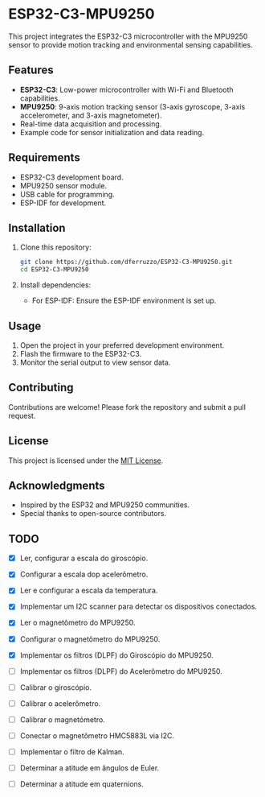 # ESP32-C3-MPU9250

This project integrates the ESP32-C3 microcontroller with the MPU9250 sensor to provide motion tracking and environmental sensing capabilities.

## Features

- **ESP32-C3**: Low-power microcontroller with Wi-Fi and Bluetooth capabilities.
- **MPU9250**: 9-axis motion tracking sensor (3-axis gyroscope, 3-axis accelerometer, and 3-axis magnetometer).
- Real-time data acquisition and processing.
- Example code for sensor initialization and data reading.

## Requirements

- ESP32-C3 development board.
- MPU9250 sensor module.
- USB cable for programming.
- ESP-IDF for development.

## Installation

1. Clone this repository:
    ```bash
    git clone https://github.com/dferruzzo/ESP32-C3-MPU9250.git
    cd ESP32-C3-MPU9250
    ```

2. Install dependencies:
    - For ESP-IDF: Ensure the ESP-IDF environment is set up.


## Usage

1. Open the project in your preferred development environment.
2. Flash the firmware to the ESP32-C3.
3. Monitor the serial output to view sensor data.

## Contributing

Contributions are welcome! Please fork the repository and submit a pull request.

## License

This project is licensed under the [MIT License](LICENSE).

## Acknowledgments

- Inspired by the ESP32 and MPU9250 communities.
- Special thanks to open-source contributors.

## TODO

- [x] Ler, configurar a escala do giroscópio.
- [x] Configurar a escala dop acelerômetro.
- [x] Ler e configurar a escala da temperatura.
- [x] Implementar um I2C scanner para detectar os dispositivos conectados.
- [x] Ler o magnetômetro do MPU9250.
- [x] Configurar o magnetômetro do MPU9250.
- [x] Implementar os filtros (DLPF) do Giroscópio do MPU9250.
- [ ] Implementar os filtros (DLPF) do Acelerômetro do MPU9250.
- [ ] Calibrar o giroscópio.
- [ ] Calibrar o acelerômetro.
- [ ] Calibrar o magnetómetro.
- [ ] Conectar o magnetômetro HMC5883L via I2C.
- [ ] Implementar o filtro de Kalman.
- [ ] Determinar a atitude em ângulos de Euler.
- [ ] Determinar a atitude em quaternions.






